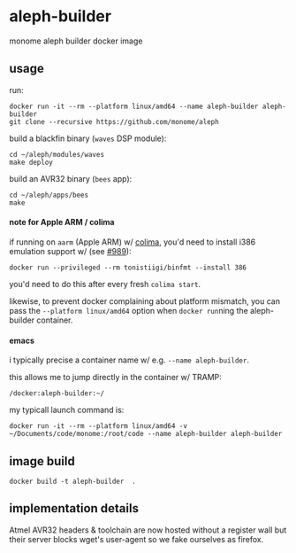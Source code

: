 # aleph-builder

monome aleph builder docker image


## usage

run:

    docker run -it --rm --platform linux/amd64 --name aleph-builder aleph-builder
    git clone --recursive https://github.com/monome/aleph

build a blackfin binary (`waves` DSP module):

    cd ~/aleph/modules/waves
    make deploy


build an AVR32 binary (`bees` app):

    cd ~/aleph/apps/bees
    make


#### note for Apple ARM / colima

if running on `aarm` (Apple ARM) w/ [colima](https://github.com/abiosoft/colima), you'd need to install i386 emulation support w/ (see [#989](https://github.com/abiosoft/colima/issues/989)):

    docker run --privileged --rm tonistiigi/binfmt --install 386

you'd need to do this after every fresh `colima start`.

likewise, to prevent docker complaining about platform mismatch, you can pass the `--platform linux/amd64` option when `docker run`ning the aleph-builder container.


#### emacs

i typically precise a container name w/ e.g. `--name aleph-builder`.

this allows me to jump directly in the container w/ TRAMP:

    /docker:aleph-builder:~/

my typicall launch command is:

    docker run -it --rm --platform linux/amd64 -v ~/Documents/code/monome:/root/code --name aleph-builder aleph-builder


## image build

    docker build -t aleph-builder  .


## implementation details

Atmel AVR32 headers & toolchain are now hosted without a register wall but their server blocks wget's user-agent so we fake ourselves as firefox.
